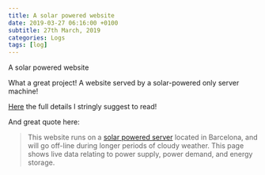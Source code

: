 ```yaml
---
title: A solar powered website
date: 2019-03-27 06:16:00 +0100
subtitle: 27th March, 2019
categories: Logs
tags: [log]
---
```


A solar powered website

What a great project! A website served by a solar-powered only server machine!

[Here](https://solar.lowtechmagazine.com/) the full details I stringly suggest to read!

And great quote here:

> This website runs on a [solar powered server](https://solar.lowtechmagazine.com/about.html) located in Barcelona, and will go off-line during longer periods of cloudy weather. This page shows live data relating to power supply, power demand, and energy storage.